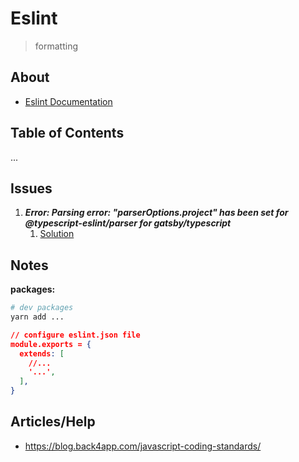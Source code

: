 # Eslint

> formatting

## About

- [Eslint Documentation](https://eslint.org/docs/latest/)

## Table of Contents

...

## Issues

1. **_Error: Parsing error: "parserOptions.project" has been set for @typescript-eslint/parser for gatsby/typescript_**
   1. [Solution](https://stackoverflow.com/questions/72065978/parsing-error-parseroptions-project-has-been-set-for-typescript-eslint-parse)

## Notes

**packages:**

```bash
# dev packages
yarn add ...
```

```json
// configure eslint.json file
module.exports = {
  extends: [
    //...
    '...',
  ],
}
```

## Articles/Help
- https://blog.back4app.com/javascript-coding-standards/
